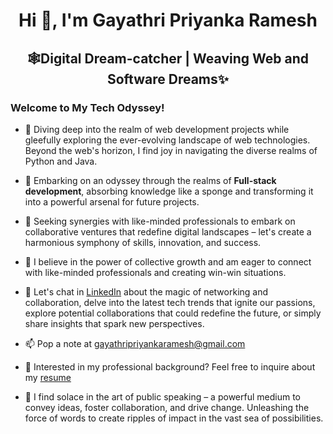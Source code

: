 <h1 align="center">Hi 👋, I'm Gayathri Priyanka Ramesh</h1>
<h2 align="center">🕸️Digital Dream-catcher | Weaving Web and Software Dreams✨</h2>

<h3>Welcome to My Tech Odyssey!</h3>

- 🔭 Diving deep into the realm of web development projects while gleefully exploring the ever-evolving landscape of web technologies. Beyond the web's horizon, I find joy in navigating the diverse realms of Python and Java. 

- 🌱 Embarking on an odyssey through the realms of **Full-stack development**, absorbing knowledge like a sponge and transforming it into a powerful arsenal for future projects.

- 💫 Seeking synergies with like-minded professionals to embark on collaborative ventures that redefine digital landscapes – let's create a harmonious symphony of skills, innovation, and success.

- 🤝 I believe in the power of collective growth and am eager to connect with like-minded professionals and creating win-win situations.

- 💬 Let's chat in [LinkedIn](https://linkedin.com/in/gayathri-priyanka-ramesh) about the magic of networking and collaboration, delve into the latest tech trends that ignite our passions, explore potential collaborations that could redefine the future, or simply share insights that spark new perspectives.

- 📫 Pop a note at [gayathripriyankaramesh@gmail.com](mailto:gayathripriyankaramesh@gmail.com)

- 📄 Interested in my professional background? Feel free to inquire about my [resume](https://drive.google.com/drive/folders/1m2lPVsABTfy2Seeba3u7s2IL0H_Qefqb?usp=sharing)

- 🎤 I find solace in the art of public speaking – a powerful medium to convey ideas, foster collaboration, and drive change. Unleashing the force of words to create ripples of impact in the vast sea of possibilities.
